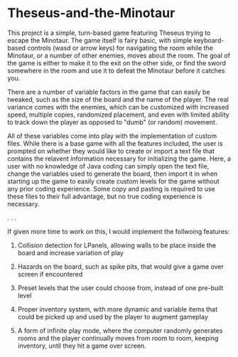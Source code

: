 # Theseus-and-the-Minotaur

This project is a simple, turn-based game featuring Theseus trying to escape the Minotaur. 
The game itself is fairy basic, with simple keyboard-based controls (wasd or arrow keys) for 
navigating the room while the Minotaur, or a number of other enemies, moves about the room. 
The goal of the game is either to make it to the exit on the other side, or find the sword 
somewhere in the room and use it to defeat the Minotaur before it catches you.

There are a number of variable factors in the game that can easily be tweaked, such as the 
size of the board and the name of the player. The real variance comes with the enemies, which 
can be customized with increased speed, multiple copies, randomized placement, and even with 
limited ability to track down the player as opposed to "dumb" (or random) movement.

All of these variables come into play with the implementation of custom files. While there is 
a base game with all the features included, the user is prompted on whether they would like to 
create or import a text file that contains the relavent information necessary for initializing 
the game. Here, a user with no knowledge of Java coding can simply open the text file, change
the variables used to generate the board, then import it in when starting up the game to easily
create custom levels for the game without any prior coding experience. Some copy and pasting is 
required to use these files to their full advantage, but no true coding experience is necessary.

. . .

If given more time to work on this, I would implement the follwoing features:

  1. Collision detection for LPanels, allowing walls to be place inside the board and increase
     variation  of play
     
  2. Hazards on the board, such as spike pits, that would give a game over screen if encountered
  
  3. Preset levels that the user could choose from, instead of one pre-built level
  
  4. Proper inventory system, with more dynamic and variable items that could be picked up
     and used by the player to augment gameplay
     
  5. A form of infinite play mode, where the computer randomly generates rooms and the player 
     continually moves from room to room, keeping inventory, until they hit a game over screen.
